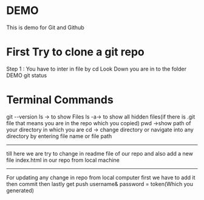 # DEMO
This is demo for Git and Github

# First Try to clone a git repo
Step 1 : You have to inter in file by cd Look Down you are in to the folder DEMO
git status
# Terminal Commands
git --version
ls -> to show Files
ls -a-> to show all hidden files(if there is .git file that means you are in the repo which you copied)
pwd ->show path of your directory in which you are
cd -> change directory or navigate into any directory by entering file name or file path

----------- ----------------
till here we are try to change in readme file of our repo and also add a new file index.html in our repo from local machine

---------
For updating any change in repo from local computer first we have to add it then commit then lastly get push username& password = token(Which you generated)